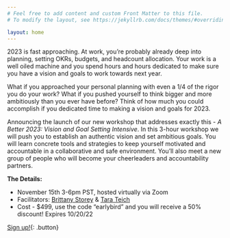 ```yaml
---
# Feel free to add content and custom Front Matter to this file.
# To modify the layout, see https://jekyllrb.com/docs/themes/#overriding-theme-defaults

layout: home
---
```

2023 is fast approaching. At work, you’re probably already deep into planning, setting OKRs, budgets, and headcount allocation. Your work is a well oiled machine and you spend hours and hours dedicated to make sure you have a vision and goals to work towards next year.

What if you approached your personal planning with even a 1/4 of the rigor you do your work? What if you pushed yourself to think bigger and more ambitiously than you ever have before? Think of how much you could accomplish if you dedicated time to making a vision and goals for 2023.

Announcing the launch of our new workshop that addresses exactly this - *A Better 2023: Vision and Goal Setting Intensive*. In this 3-hour workshop we will push you to establish an authentic vision and set ambitious goals. You will learn concrete tools and strategies to keep yourself motivated and accountable in a collaborative and safe environment. You’ll also meet a new group of people who will become your cheerleaders and accountability partners.

**The Details:**

- November 15th 3-6pm PST, hosted virtually via Zoom
- Facilitators: [Brittany Storey](https://www.linkedin.com/in/brittanystorey/) & [Tara Teich](https://www.linkedin.com/in/tarateich/)
- Cost - $499, use the code “earlybird” and you will receive a 50% discount! Expires 10/20/22

[Sign up!](https://practice.do/me/brittany-storey/book-event/a-better-2023-vision-and-goal-setting-intensive-1){: .button}
<!-- ![this is a tooltip](/assets/images/Tara_Teich.jpg) -->
